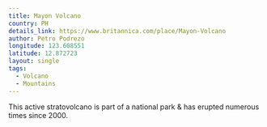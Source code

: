 ```yaml
---
title: Mayon Volcano
country: PH
details_link: https://www.britannica.com/place/Mayon-Volcano
author: Petro Podrezo
longitude: 123.608551
latitude: 12.872723
layout: single
tags:
  - Volcano
  - Mountains
---
```

This active stratovolcano is part of a national park & has erupted numerous times since 2000.
